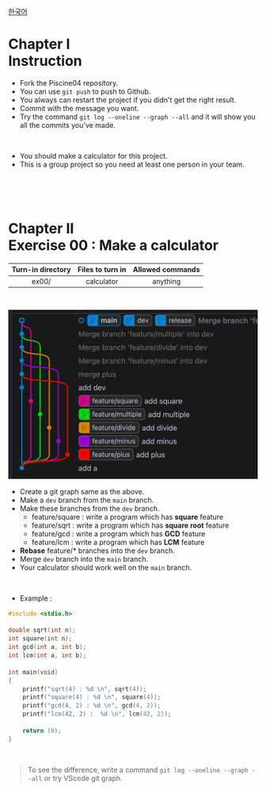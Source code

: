 [한국어](README.kr.md)
# Chapter Ⅰ<br>Instruction

- Fork the Piscine04 repository.
- You can use `git push` to push to Github.
- You always can restart the project if you didn't get the right result.
- Commit with the message you want.
- Try the command `git log --oneline --graph --all` and it will show you all the commits you've made.

<br>

- You should make a calculator for this project.
- This is a group project so you need at least one person in your team.

<br>
<br>
<br>
    
# Chapter Ⅱ<br>Exercise 00 : Make a calculator

| Turn-in directory | Files to turn in | Allowed commands |
|:--:|:--:|:--:|
| ex00/ | calculator | anything |

<br>

![](https://github.com/euiminnn/Learn-Git-Branch/blob/main/assets/p04example.png?raw=true)

- Create a git graph same as the above.
- Make a `dev` branch from the `main` branch.
- Make these branches from the `dev` branch.
    - feature/square : write a program which has **square** feature
    - feature/sqrt : write a program which has **square root** feature
    - feature/gcd : write a program which has **GCD** feature
    - feature/lcm : write a program which has **LCM** feature
- **Rebase** feature/* branches into the `dev` branch.
- Merge `dev` branch into the `main` branch.
- Your calculator should work well on the `main` branch.

<br>

* Example :

```c
#include <stdio.h>

double sqrt(int n);
int square(int n);
int gcd(int a, int b);
int lcm(int a, int b);

int main(void)
{
    printf("sqrt(4) : %d \n", sqrt(4));
    printf("square(4) : %d \n", square(4));
	printf("gcd(4, 2) : %d \n", gcd(4, 2));
	printf("lcm(42, 2) :  %d \n", lcm(42, 2));

	return (0);
}
```

<br>

> To see the difference, write a command `git log --oneline --graph --all` or try VScode git graph.

<br>
<br>
<br>
